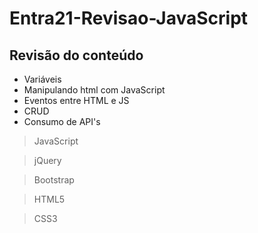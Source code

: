 # Entra21-Revisao-JavaScript

## Revisão do conteúdo

- Variáveis
- Manipulando html com JavaScript
- Eventos entre HTML e JS
- CRUD
- Consumo de API's


> JavaScript

> jQuery

> Bootstrap

> HTML5

> CSS3




